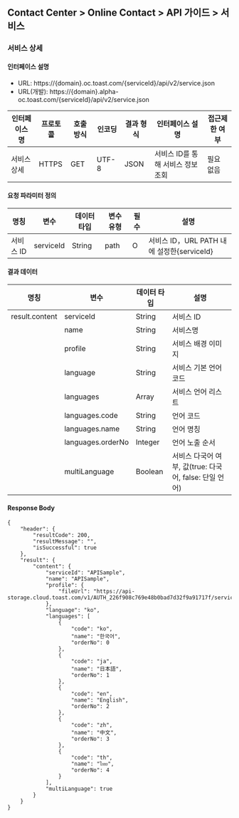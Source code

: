 ## Contact Center > Online Contact > API 가이드 > 서비스 

### 서비스 상세
#### 인터페이스 설명
- URL: https://{domain}.oc.toast.com/{serviceId}/api/v2/service.json
- URL(개발): https://{domain}.alpha-oc.toast.com/{serviceId}/api/v2/service.json

|인터페이스 명|프로토콜|호출방식|인코딩|결과 형식|인터페이스 설명|접근제한 여부|
|------------|-------|--------|-----|--------|--------------|------------|
|서비스 상세  |HTTPS  |GET    |UTF-8|JSON    |서비스 ID를 통해 서비스 정보 조회|필요 없음|

#### 요청 파라미터 정의
|명칭	|변수	|데이터 타입	|변수 유형|필수	|설명|
|-------|------|---------------|--------|----|----|
|서비스 ID |serviceId	|String	|path	|O    |서비스 ID，URL PATH 내에 설정한{serviceId}|

#### 결과 데이터
|명칭	|변수	|데이터 타입	|설명|
|-----|----|-----------|------|
|result.content	|serviceId	    |String		|서비스 ID|
|	            |name	        |String		|서비스명|
|	            |profile	    |String		|서비스 배경 이미지|
|	            |language	    |String		|서비스 기본 언어 코드|
|	            |languages	    |Array		|서비스 언어 리스트|
|	            |languages.code	|String		|언어 코드|
|	            |languages.name	|String		|언어 명칭|
|	            |languages.orderNo	|Integer		|언어 노출 순서|
|	            |multiLanguage	|Boolean		|서비스 다국어 여부, 값(true: 다국어, false: 단일 언어)|


#### Response Body
```
{
    "header": {
        "resultCode": 200,
        "resultMessage": "",
        "isSuccessful": true
    },
    "result": {
        "content": {
            "serviceId": "APISample",
            "name": "APISample",
            "profile": {
                "fileUrl": "https://api-storage.cloud.toast.com/v1/AUTH_226f908c769e48b0bad7d32f9a91717f/service_alpha/WopqM8euoYw89B7i/27316eba2a8a4089b72a9cf18a83e144.png"
            },
            "language": "ko",
            "languages": [
                {
                    "code": "ko",
                    "name": "한국어",
                    "orderNo": 0
                },
                {
                    "code": "ja",
                    "name": "日本語",
                    "orderNo": 1
                },
                {
                    "code": "en",
                    "name": "English",
                    "orderNo": 2
                },
                {
                    "code": "zh",
                    "name": "中文",
                    "orderNo": 3
                },
                {
                    "code": "th",
                    "name": "ไทย",
                    "orderNo": 4
                }
            ],
            "multiLanguage": true
        }
    }
}
```